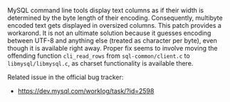 MySQL command line tools display text columns as if their width is determined by the byte length of their encoding.  Consequently, multibyte encoded text gets displayed in oversized columns.  This patch provides a workarond.  It is not an ultimate solution because it guesses encoding between UTF-8 and anything else (treated as character per byte), even though it is available right away.  Proper fix seems to involve moving the offending function `cli_read_rows` from `sql-common/client.c` to `libmysql/libmysql.c`, as charset functionality is available there.

Related issue in the official bug tracker:
- https://dev.mysql.com/worklog/task/?id=2598
